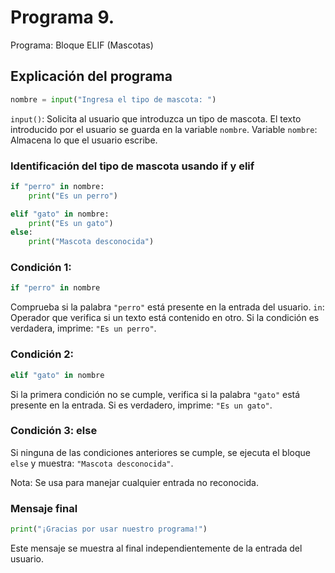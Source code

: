 # Programa 9. 
Programa: Bloque ELIF (Mascotas)
## Explicación del programa 
```python
nombre = input("Ingresa el tipo de mascota: ")
```
`input()`: Solicita al usuario que introduzca un tipo de mascota. El texto introducido por el usuario se guarda en la variable `nombre`. Variable `nombre`: Almacena lo que el usuario escribe.

### Identificación del tipo de mascota usando if y elif
```python
if "perro" in nombre:
    print("Es un perro")

elif "gato" in nombre: 
    print("Es un gato")
else:
    print("Mascota desconocida")
```
### Condición 1: 
```python
if "perro" in nombre
```
Comprueba si la palabra `"perro"` está presente en la entrada del usuario. `in`: Operador que verifica si un texto está contenido en otro.
Si la condición es verdadera, imprime: `"Es un perro"`.

### Condición 2: 
```python
elif "gato" in nombre
```
Si la primera condición no se cumple, verifica si la palabra `"gato"` está presente en la entrada.
Si es verdadero, imprime: `"Es un gato"`.

### Condición 3: else
Si ninguna de las condiciones anteriores se cumple, se ejecuta el bloque `else` y muestra: `"Mascota desconocida"`.

Nota: Se usa para manejar cualquier entrada no reconocida.

### Mensaje final
```python
print("¡Gracias por usar nuestro programa!")
```
Este mensaje se muestra al final independientemente de la entrada del usuario.
